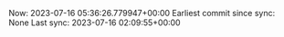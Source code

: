 Now: 2023-07-16 05:36:26.779947+00:00 Earliest commit since sync: None Last sync: 2023-07-16 02:09:55+00:00
